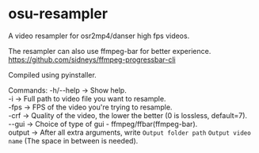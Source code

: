 # osu-resampler
A video resampler for osr2mp4/danser high fps videos.

The resampler can also use ffmpeg-bar for better experience. https://github.com/sidneys/ffmpeg-progressbar-cli

Compiled using pyinstaller.	

Commands:
-h/--help -> Show help. <br>
-i -> Full path to video file you want to resample. <br>
-fps -> FPS of the video you're trying to resample. <br>
-crf -> Quality of the video, the lower the better (0 is lossless, default=7). <br>
--gui -> Choice of type of gui - ffmpeg/ffbar(ffmpeg-bar). <br>
output -> After all extra arguments, write `Output folder path` `Output video name` (The space in between is needed).

